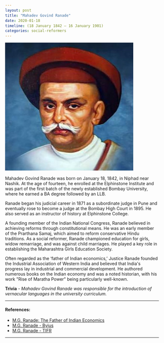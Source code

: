 ```yaml
---
layout: post
title: "Mahadev Govind Ranade"
date: 2020-01-18
timeline: (18 January 1842 – 16 January 1901)
categories: social-reformers
---
```


<img src="/images/Mahadev_Govind_Ranade.jpg" alt="Mahadev Govind Ranade Image" class="circular-img" />

Mahadev Govind Ranade was born on January 18, 1842, in Niphad near Nashik. At the age of fourteen, he enrolled at the Elphinstone Institute and was part of the first batch of the newly established Bombay University, where he earned a BA degree followed by an LLB.

Ranade began his judicial career in 1871 as a subordinate judge in Pune and eventually rose to become a judge at the Bombay High Court in 1895. He also served as an instructor of history at Elphinstone College.

A founding member of the Indian National Congress, Ranade believed in achieving reforms through constitutional means. He was an early member of the Prarthana Samaj, which aimed to reform conservative Hindu traditions. As a social reformer, Ranade championed education for girls, widow remarriage, and was against child marriages. He played a key role in establishing the Maharashtra Girls Education Society.

Often regarded as the ‘father of Indian economics,’ Justice Ranade founded the Industrial Association of Western India and believed that India's progress lay in industrial and commercial development. He authored numerous books on the Indian economy and was a noted historian, with his work "Rise of Maratha Power" being particularly well-known.

__Trivia__ - *Mahadev Govind Ranade was responsible for the introduction of vernacular languages in the university curriculum.*

---

#### References:
- [M.G. Ranade: The Father of Indian Economics](https://theprint.in/theprint-profile/mg-ranade-the-father-of-indian-economics-who-also-fought-for-widow-remarriage/349237/)
- [M.G. Ranade - Byjus](https://byjus.com/free-ias-prep/this-day-in-history-jan16/)
- [M.G. Ranade - TIFR](https://theory.tifr.res.in/bombay/persons/mg-ranade.html)

---